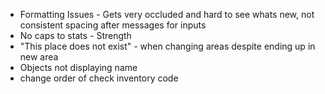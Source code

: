 - Formatting Issues - Gets very occluded and hard to see whats new, not consistent spacing after messages for inputs
- No caps to stats - Strength
- "This place does not exist" - when changing areas despite ending up in new area
- Objects not displaying name
- change order of check inventory code